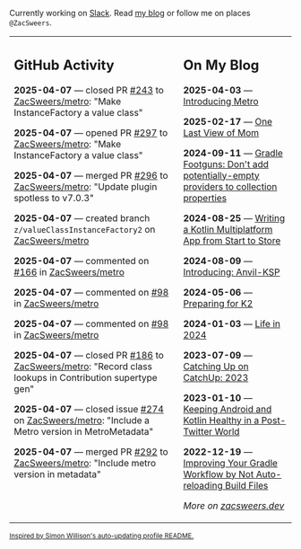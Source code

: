 Currently working on [Slack](https://slack.com/). Read [my blog](https://zacsweers.dev/) or follow me on places `@ZacSweers`.

<table><tr><td valign="top" width="60%">

## GitHub Activity
<!-- githubActivity starts -->
**2025-04-07** — closed PR [#243](https://github.com/ZacSweers/metro/pull/243) to [ZacSweers/metro](https://github.com/ZacSweers/metro): "Make InstanceFactory a value class"

**2025-04-07** — opened PR [#297](https://github.com/ZacSweers/metro/pull/297) to [ZacSweers/metro](https://github.com/ZacSweers/metro): "Make InstanceFactory a value class"

**2025-04-07** — merged PR [#296](https://github.com/ZacSweers/metro/pull/296) to [ZacSweers/metro](https://github.com/ZacSweers/metro): "Update plugin spotless to v7.0.3"

**2025-04-07** — created branch `z/valueClassInstanceFactory2` on [ZacSweers/metro](https://github.com/ZacSweers/metro)

**2025-04-07** — commented on [#166](https://github.com/ZacSweers/metro/issues/166#issuecomment-2784733991) in [ZacSweers/metro](https://github.com/ZacSweers/metro)

**2025-04-07** — commented on [#98](https://github.com/ZacSweers/metro/issues/98#issuecomment-2784730801) in [ZacSweers/metro](https://github.com/ZacSweers/metro)

**2025-04-07** — commented on [#98](https://github.com/ZacSweers/metro/issues/98#issuecomment-2784724198) in [ZacSweers/metro](https://github.com/ZacSweers/metro)

**2025-04-07** — closed PR [#186](https://github.com/ZacSweers/metro/pull/186) to [ZacSweers/metro](https://github.com/ZacSweers/metro): "Record class lookups in Contribution supertype gen"

**2025-04-07** — closed issue [#274](https://github.com/ZacSweers/metro/issues/274) on [ZacSweers/metro](https://github.com/ZacSweers/metro): "Include a Metro version in MetroMetadata"

**2025-04-07** — merged PR [#292](https://github.com/ZacSweers/metro/pull/292) to [ZacSweers/metro](https://github.com/ZacSweers/metro): "Include metro version in metadata"
<!-- githubActivity ends -->
</td><td valign="top" width="40%">

## On My Blog
<!-- blog starts -->
**2025-04-03** — [Introducing Metro](https://www.zacsweers.dev/introducing-metro/)

**2025-02-17** — [One Last View of Mom](https://www.zacsweers.dev/one-last-view-of-mom/)

**2024-09-11** — [Gradle Footguns: Don't add potentially-empty providers to collection properties](https://www.zacsweers.dev/gradle-footgun-adding-empty-providers-to-collection-properties/)

**2024-08-25** — [Writing a Kotlin Multiplatform App from Start to Store](https://www.zacsweers.dev/writing-a-kotlin-multiplatform-app-from-start-to-store/)

**2024-08-09** — [Introducing: Anvil-KSP](https://www.zacsweers.dev/introducing-anvil-ksp/)

**2024-05-06** — [Preparing for K2](https://www.zacsweers.dev/preparing-for-k2/)

**2024-01-03** — [Life in 2024](https://www.zacsweers.dev/life-in-2024/)

**2023-07-09** — [Catching Up on CatchUp: 2023](https://www.zacsweers.dev/catching-up-on-catchup-2023/)

**2023-01-10** — [Keeping Android and Kotlin Healthy in a Post-Twitter World](https://www.zacsweers.dev/keeping-android-healthy/)

**2022-12-19** — [Improving Your Gradle Workflow by Not Auto-reloading Build Files](https://www.zacsweers.dev/improving-your-workflow-by-not-auto-reloading-build-files/)
<!-- blog ends -->
_More on [zacsweers.dev](https://zacsweers.dev/)_
</td></tr></table>

<sub><a href="https://simonwillison.net/2020/Jul/10/self-updating-profile-readme/">Inspired by Simon Willison's auto-updating profile README.</a></sub>